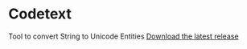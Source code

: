 # Codetext
Tool to convert String to Unicode Entities
[Download the latest release](https://github.com/superpixel/Codetext/releases)
